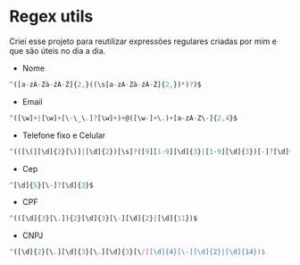 # Regex utils
Criei esse projeto para reutilizar expressões regulares criadas por mim e que são úteis no dia a dia.

* Nome
```js
^([a-zA-Zà-źÀ-Ź]{2,}((\s[a-zA-Zà-źÀ-Ź]{2,})*)?)$
```

* Email

```js
^([\w]+|[\w]+[\-\_\.]?[\w]+)+@([\w-]+\.)+[a-zA-Z\-]{2,4}$
```

* Telefone fixo e Celular

```js
^(([\(][\d]{2}[\)]|[\d]{2})[\s]?([9][1-9][\d]{3}|[1-9][\d]{3})[-]?[\d]{4})$
```

* Cep

```js
^[\d]{5}[\-]?[\d]{3}$
```

* CPF

```js
^(([\d]{3}[\.]){2}[\d]{3}[\-][\d]{2}|[\d]{11})$
```

* CNPJ
```js
^([\d]{2}[\.][\d]{3}[\.][\d]{3}[\/][\d]{4}[\-][\d]{2}|[\d]{14})$
```
